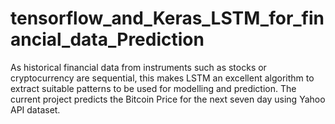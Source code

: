 #  tensorflow_and_Keras_LSTM_for_financial_data_Prediction
As historical financial data from instruments such as stocks or cryptocurrency are sequential, this makes LSTM an excellent algorithm to extract suitable patterns to be used for modelling and prediction. The current project predicts the Bitcoin Price for the next seven day using Yahoo API dataset.
